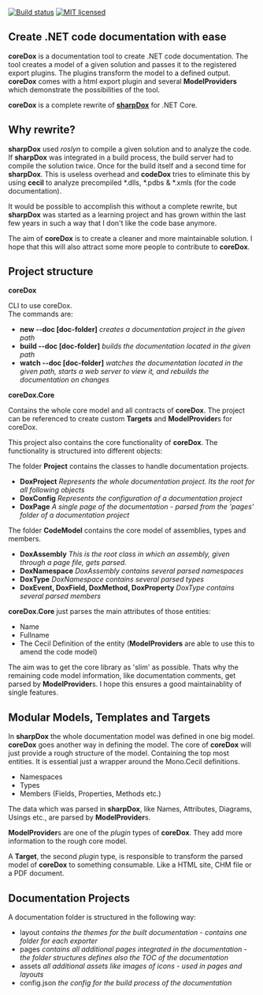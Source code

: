 [![Build status](https://ci.appveyor.com/api/projects/status/qysx4krbhwhmwq9f?svg=true)](https://ci.appveyor.com/project/Geaz/coredox)
[![MIT licensed](https://img.shields.io/badge/license-MIT-blue.svg)](https://raw.githubusercontent.com/Geaz/coreArgs/master/LICENSE)

Create .NET code documentation with ease
------------------

**coreDox** is a documentation tool to create .NET code documentation. The tool creates a model of a given solution and passes it to the registered export plugins. The plugins transform the model to a defined output. **coreDox** comes with a html export plugin and several **ModelProviders** which demonstrate the possibilities of the tool.

**coreDox** is a complete rewrite of [**sharpDox**](https://github.com/geaz/sharpDox) for .NET Core.

Why rewrite?
---

**sharpDox** used *roslyn* to compile a given solution and to analyze the code. 
If **sharpDox** was integrated in a build process, the build server had to compile the solution twice.
Once for the build itself and a second time for **sharpDox**. This is useless overhead and **codeDox** tries to eliminate this by using **cecil** to analyze precompiled *.dlls, *.pdbs & *.xmls (for the code documentation).

It would be possible to accomplish this without a complete rewrite, but **sharpDox** was started as a learning project and has grown within the last few years in such a way that I don't like the code base anymore.

The aim of **coreDox** is to create a cleaner and more maintainable solution. I hope that this will also attract some more people to contribute to **coreDox**.

Project structure
---

**coreDox**

CLI to use coreDox.  
The commands are:

- **new --doc [doc-folder]** *creates a documentation project in the given path*
- **build --doc [doc-folder]** *builds the documentation located in the given path*
- **watch --doc [doc-folder]** *watches the documentation located in the given path, starts a web server to view it, and rebuilds the documentation on changes*

**coreDox.Core**

Contains the whole core model and all contracts of **coreDox**.
The project can be referenced to create custom **Targets** and **ModelProvider**s for coreDox.

This project also contains the core functionality of **coreDox**.
The functionality is structured into different objects:

The folder **Project** contains the classes to handle documentation projects.
- **DoxProject** *Represents the whole documentation project. Its the root for all following objects*
- **DoxConfig** *Represents the configuration of a documentation project*
- **DoxPage** *A single page of the documentation - parsed from the 'pages' folder of a documentation project*

The folder **CodeModel** contains the core model of assemblies, types and members.
- **DoxAssembly** *This is the root class in which an assembly, given through a page file, gets parsed.*
- **DoxNamespace** *DoxAssembly contains several parsed namespaces*
- **DoxType** *DoxNamespace contains several parsed types*
- **DoxEvent, DoxField, DoxMethod, DoxProperty** *DoxType contains several parsed members*

**coreDox.Core** just parses the main attributes of those entities:
- Name
- Fullname
- The Cecil Definition of the entity (**ModelProviders** are able to use this to amend the code model)

The aim was to get the core library as 'slim' as possible. Thats why the remaining code model information, like documentation comments, get parsed by **ModelProvider**s. I hope this ensures a good maintainablity of single features.

Modular Models, Templates and Targets
---
In **sharpDox** the whole documentation model was defined in one big model. **coreDox** goes another way in defining the model.
The core of **coreDox** will just provide a rough structure of the model. Containing the top most entities. It is essential just a wrapper around the Mono.Cecil definitions.

- Namespaces
- Types
- Members (Fields, Properties, Methods etc.)

The data which was parsed in **sharpDox**, like Names, Attributes, Diagrams, Usings etc., are parsed by **ModelProvider**s.

**ModelProvider**s are one of the *plugin* types of **coreDox**. They add more information to the rough core model.

A **Target**, the second *plugin* type, is responsible to transform the parsed model of **coreDox** to something consumable. Like a HTML site, CHM file or a PDF document.

Documentation Projects
---
A documentation folder is structured in the following way:

- layout *contains the themes for the built documentation - contains one folder for each exporter*
- pages *contains all additional pages integrated in the documentation - the folder structures defines also the TOC of the documentation*
- assets *all additional assets like images of icons - used in pages and layouts*
- config.json *the config for the build process of the documentation*